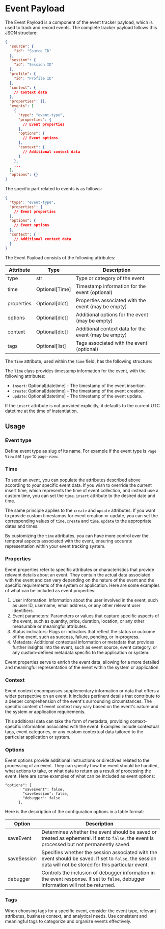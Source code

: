 # Event Payload

The Event Payload is a component of the event tracker payload, which is used to track and record events. The complete
tracker payload follows this JSON structure:

```json
{
  "source": {
    "id": "Source ID"
  },
  "session": {
    "id": "Session ID"
  },
  "profile": {
    "id": "Profile ID"
  },
  "context": {
    // Context data
  },
  "properties": {},
  "events": [
    {
      "type": "event-type",
      "properties": {
        // Event properties
      },
      "options": {
        // Event options
      },
      "context": {
        // Additional context data
      }
    },
    ...
  ],
  "options": {}
}
```

The specific part related to events is as follows:

```json
{
  "type": "event-type",
  "properties": {
    // Event properties
  },
  "options": {
    // Event options
  },
  "context": {
    // Additional context data
  }
}
```

The Event Payload consists of the following attributes:

| Attribute   | Type                   | Description                                     |
|-------------|------------------------|-------------------------------------------------|
| type        | str                    | Type or category of the event                   |
| time        | Optional[Time]         | Timestamp information for the event (optional)  |
| properties  | Optional[dict]         | Properties associated with the event (may be empty) |
| options     | Optional[dict]         | Additional options for the event (may be empty)     |
| context     | Optional[dict]         | Additional context data for the event (may be empty)|
| tags        | Optional[list]         | Tags associated with the event (optional)       |

The `Time` attribute, used within the `time` field, has the following structure:

The `Time` class provides timestamp information for the event, with the following attributes:

- `insert`: Optional[datetime] - The timestamp of the event insertion.
- `create`: Optional[datetime] - The timestamp of the event creation.
- `update`: Optional[datetime] - The timestamp of the event update.

If the `insert` attribute is not provided explicitly, it defaults to the current UTC datetime at the time of
instantiation.

## Usage

### Event type

Define event type as slug of its name. For example if the event type is `Page View` set `type` to `page-view`.

### Time

To send an event, you can populate the attributes described above according to your specific event data. If you wish to
override the current insert time, which represents the time of event collection, and instead use a custom time, you can
set the `time.insert` attribute to the desired date and time.

The same principle applies to the `create` and `update` attributes. If you want to provide custom timestamps for event
creation or update, you can set the corresponding values of `time.create` and `time.update` to the appropriate dates and
times.

By customizing the `time` attributes, you can have more control over the temporal aspects associated with the event,
ensuring accurate representation within your event tracking system.

### Properties

Event properties refer to specific attributes or characteristics that provide relevant details about an event. They
contain the actual data associated with the event and can vary depending on the nature of the event and the specific
requirements of the system or application. Here are some examples of what can be included as event properties:

1. User information: Information about the user involved in the event, such as user ID, username, email address, or any
   other relevant user identifiers.
2. Event parameters: Parameters or values that capture specific aspects of the event, such as quantity, price, duration,
   location, or any other measurable or meaningful attributes.
3. Status indicators: Flags or indicators that reflect the status or outcome of the event, such as success, failure,
   pending, or in-progress.
4. Metadata: Additional contextual information or metadata that provides further insights into the event, such as event
   source, event category, or any custom-defined metadata specific to the application or system.

Event properties serve to enrich the event data, allowing for a more detailed and meaningful representation of the event
within the system or application.

### Context

Event context encompasses supplementary information or data that offers a wider perspective on an event. It includes
pertinent details that contribute to a deeper comprehension of the event's surrounding circumstances. The specific
content of event context may vary based on the event's nature and the system or application requirements.

This additional data can take the form of metadata, providing context-specific information associated with the event.
Examples include contextual tags, event categories, or any custom contextual data tailored to the particular application
or system.

### Options

Event options provide additional instructions or directives related to the processing of an event. They can specify how
the event should be handled, what actions to take, or what data to return as a result of processing the event. Here are
some examples of what can be included as event options:

```
"options": {
        "saveEvent": false,
        "saveSession": false,
        "debugger": false
      },
```

Here is the description of the configuration options in a table format:

| Option      | Description                                                                                                                                               |
|-------------|-----------------------------------------------------------------------------------------------------------------------------------------------------------|
| saveEvent   | Determines whether the event should be saved or treated as ephemeral. If set to `false`, the event is processed but not permanently saved.                    |
| saveSession | Specifies whether the session associated with the event should be saved. If set to `false`, the session data will not be stored for this particular event. |
| debugger    | Controls the inclusion of debugger information in the event response. If set to `false`, debugger information will not be returned.                          |

### Tags

When choosing tags for a specific event, consider the event type, relevant attributes, business context, and analytical
needs. Use consistent and meaningful tags to categorize and organize events effectively.
